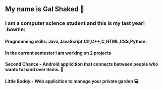  
## My name is Gal Shaked :girl:
### I am a computer science student and this is my last year! :bowtie:


#### Programming skills: Java,JavaScript,C#,C++,C,HTML,CSS,Python.  



#### In the current semester I am working on 2 projects
#### Second Chance - Android applicition that connects between people who wants to hand over items. :iphone:
#### Little Buddy - Web applicition to manage your private garden :computer:

 
 
 
